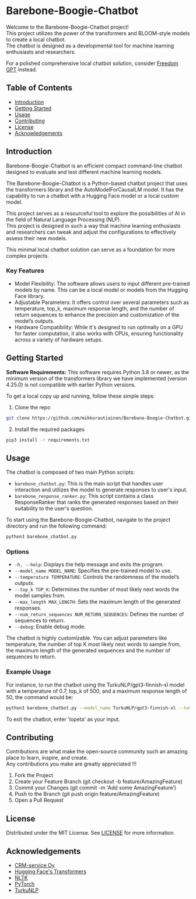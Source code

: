 # Barebone-Boogie-Chatbot
  
Welcome to the Barebone-Boogie-Chatbot project!  
This project utilizes the power of the transformers and BLOOM-style models to create a local chatbot.  
The chatbot is designed as a developmental tool for machine learning enthusiasts and researchers.

For a polished comprehensive local chatbot solution, consider [Freedom GPT](https://github.com/ohmplatform/FreedomGPT) instead.

## Table of Contents
- [Introduction](#introduction)
- [Getting Started](#getting-started)
- [Usage](#usage)
- [Contributing](#contributing)
- [License](#license)
- [Acknowledgements](#acknowledgements)

## Introduction

Barebone-Boogie-Chatbot is an efficient compact command-line chatbot designed to evaluate and test different machine learning models.

The Barebone-Boogie-Chatbot is a Python-based chatbot project that uses the transformers library and the AutoModelForCausalLM model. It has the capability to run a chatbot with a Hugging Face model or a local custom model.

This project serves as a resourceful tool to explore the possibilities of AI in the field of Natural Language Processing (NLP).  
This project is designed in such a way that machine learning enthusiasts and researchers can tweak and adjust the configurations to effectively assess their new models.  

This minimal local chatbot solution  can serve as a foundation for more complex projects.  

### Key Features
- Model Flexibility: The software allows users to input different pre-trained models by name. This can be a local model or models from the Hugging Face library.
- Adjustable Parameters: It offers control over several parameters such as temperature, top_k, maximum response length, and the number of return sequences to enhance the precision and customization of the model’s outputs.
- Hardware Compatibility: While it's designed to run optimally on a GPU for faster computation, it also works with CPUs, ensuring functionality across a variety of hardware setups.

## Getting Started

**Software Requirements:** This software requires Python 3.8 or newer, as the minimum version of the transformers library we have implemented (version 4.25.0) is not compatible with earlier Python versions.

To get a local copy up and running, follow these simple steps:
1. Clone the repo
```bash
git clone https://github.com/mikkorautiainen/Barebone-Boogie-Chatbot.git
```
2. Install the required packages
```bash
pip3 install -r requirements.txt
```

## Usage

The chatbot is composed of two main Python scripts:
- `barebone_chatbot.py`: This is the main script that handles user interaction and utilizes the model to generate responses to user's input.
- `barebone_response_ranker.py`: This script contains a class ResponseRanker that ranks the generated responses based on their suitability to the user's question.

To start using the Barebone-Boogie-Chatbot, navigate to the project directory and run the following command:
```bash
python3 barebone_chatbot.py
```

### Options
- `-h, --help`: Displays the help message and exits the program.
- `--model_name MODEL_NAME`: Specifies the pre-trained model to use.
- `--temperature TEMPERATURE`: Controls the randomness of the model’s outputs.
- `--top_k TOP_K`: Determines the number of most likely next words the model samples from.
- `--max_length MAX_LENGTH`: Sets the maximum length of the generated responses.
- `--num_return_sequences NUM_RETURN_SEQUENCES`: Defines the number of sequences to return.
- `--debug`: Enable debug mode.

The chatbot is highly customizable. You can adjust parameters like temperature, the number of top K most likely next words to sample from, the maximum length of the generated sequences and the number of sequences to return.

### Example Usage

For instance, to run the chatbot using the TurkuNLP/gpt3-finnish-xl model with a temperature of 0.7, top_k of 500, and a maximum response length of 50, the command would be:
```bash
python3 barebone_chatbot.py --model_name TurkuNLP/gpt3-finnish-xl --temperature 0.7 --top_k 500 --max_length 50
```

To exit the chatbot, enter 'lopeta' as your input.

## Contributing

Contributions are what make the open-source community such an amazing place to learn, inspire, and create.  
Any contributions you make are greatly appreciated !!!
1. Fork the Project
2. Create your Feature Branch (git checkout -b feature/AmazingFeature)
3. Commit your Changes (git commit -m 'Add some AmazingFeature')
4. Push to the Branch (git push origin feature/AmazingFeature)
5. Open a Pull Request

## License

Distributed under the MIT License. See [LICENSE](LICENSE) for more information.

## Acknowledgements
- [CRM-service Oy](https://crmservice.com)
- [Hugging Face's Transformers](https://github.com/huggingface/transformers)
- [NLTK](https://www.nltk.org)
- [PyTorch](https://pytorch.org)
- [TurkuNLP](https://turkunlp.org)

